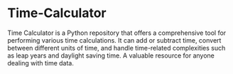 # Time-Calculator
Time Calculator is a Python repository that offers a comprehensive tool for performing various time calculations. It can add or subtract time, convert between different units of time, and handle time-related complexities such as leap years and daylight saving time. A valuable resource for anyone dealing with time data.
